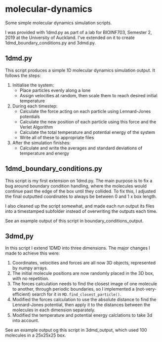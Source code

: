 # molecular-dynamics
Some simple molecular dynamics simulation scripts.

I was provided with 1dmd.py as part of a lab for BIOINF703, Semester 2, 2019 at the University of Auckland. I've extended on it to create 1dmd_boundary_conditions.py and 3dmd.py.

## 1dmd.py
This script produces a simple 1D molecular dynamics simulation output. It follows the steps:
1. Initialise the system:
   - Place particles evenly along a lone
   - Assign velocities at random, then scale them to reach desired initial temperature
2. During each timestep:
   - Calculate the force acting on each particle using Lennard-Jones potentials
   - Calculate the new position of each particle using this force and the Verlet Algorithm
   - Calculate the total temperature and potential energy of the system
   - Write all of these to appropriate files
3. After the simulation finishes:
   - Calculate and write the averages and standard deviations of temperature and energy

## 1dmd_boundary_conditions.py
This script is my first extension on 1dmd.py. The main purpose is to fix a bug around boundary condition handling, where the molecules would continue past the edge of the box until they collided. To fix this, I adjusted the final outputted coordinates to always be between 0 and 1 x box length.

I also cleaned up the script somewhat, and made each run output its files into a timestamped subfolder instead of overwriting the outputs each time. 

See an example output of this script in boundary_conditions_output. 

## 3dmd,py
In this script I extend 1DMD into three dimensions. The major changes I made to achieve this were:
1. Coordinates, velocities and forces are all now 3D objects, represented by numpy arrays. 
2. The initial molecule positions are now randomly placed in the 3D box, with no repetition.
3. The forces calculation needs to find the closest image of one molecule to another, through periodic boundaries, so I implemented a (not-very-efficient) search for it in `MD.find_closest_particle()`.
4. Modified the forces calculation to use the absolute distance to find the Lennard-Jones potential, then apply it to the distances between the molecules in each dimension separately.
5. Modified the temperature and potential energy calclations to take 3d into account. 

See an example output og this script in 3dmd_output, which used 100 molecules in a 25x25x25 box. 

